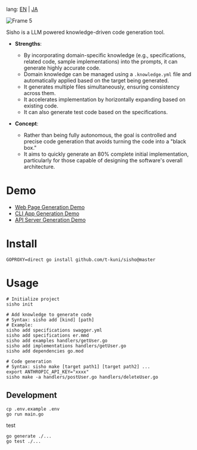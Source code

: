 lang: [EN](README.markdown) | [JA](README.ja.markdown)

![Frame 5](https://github.com/user-attachments/assets/94a975ec-4e90-49fe-81b7-c1d358f76a77)

Sisho is a LLM powered knowledge-driven code generation tool.

- **Strengths**:
  - By incorporating domain-specific knowledge (e.g., specifications, related code, sample implementations) into the prompts, it can generate highly accurate code.
  - Domain knowledge can be managed using a `.knowledge.yml` file and automatically applied based on the target being generated.
  - It generates multiple files simultaneously, ensuring consistency across them.
  - It accelerates implementation by horizontally expanding based on existing code.
  - It can also generate test code based on the specifications.

- **Concept**:
  - Rather than being fully autonomous, the goal is controlled and precise code generation that avoids turning the code into a "black box."
  - It aims to quickly generate an 80% complete initial implementation, particularly for those capable of designing the software's overall architecture.


# Demo

* [Web Page Generation Demo](https://github.com/t-kuni/sisho-demo/tree/master/1-web-page)
* [CLI App Generation Demo](https://github.com/t-kuni/sisho-demo/tree/master/2-cli-app)
* [API Server Generation Demo](https://github.com/t-kuni/sisho-demo/tree/master/3-api-server)

# Install

```
GOPROXY=direct go install github.com/t-kuni/sisho@master
```

# Usage

```
# Initialize project
sisho init

# Add knowledge to generate code
# Syntax: sisho add [kind] [path]
# Example:
sisho add specifications swagger.yml
sisho add specifications er.mmd
sisho add examples handlers/getUser.go
sisho add implementations handlers/getUser.go
sisho add dependencies go.mod

# Code generation
# Syntax: sisho make [target path1] [target path2] ... 
export ANTHROPIC_API_KEY="xxxx"
sisho make -a handlers/postUser.go handlers/deleteUser.go
```

## Development

```
cp .env.example .env
go run main.go 
```

test

```
go generate ./...
go test ./...
```